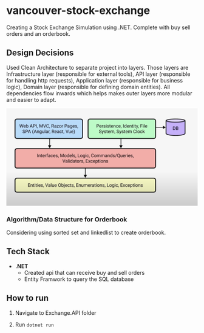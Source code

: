 # vancouver-stock-exchange

Creating a Stock Exchange Simulation using .NET. Complete with buy sell orders and an orderbook.

## Design Decisions

Used Clean Architecture to separate project into layers. Those layers are Infrastructure layer (responsible for external tools), API layer (responsible for handling http requests), Application layer (responsible for business logic), Domain layer (responsible for defining domain entities). All dependencies flow inwards which helps makes outer layers more modular and easier to adapt.

<img src="./CleanArchitecure.png">

### Algorithm/Data Structure for Orderbook

Considering using sorted set and linkedlist to create orderbook.

## Tech Stack

- **.NET**
  - Created api that can receive buy and sell orders
  - Entity Framwork to query the SQL database

## How to run

1. Navigate to Exchange.API folder

2. Run `dotnet run`
